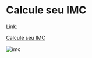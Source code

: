 # Calcule seu IMC



Link: <p><a href="https://dfseuimc.netlify.app" target="_blank">Calcule seu IMC</a></p>


![imc](https://user-images.githubusercontent.com/86566715/172025527-09801216-3d2f-45a9-a268-611ce0e9c753.PNG)
